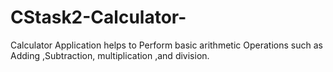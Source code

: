 # CStask2-Calculator-
Calculator Application helps to Perform basic arithmetic Operations such as Adding ,Subtraction, multiplication ,and division.
